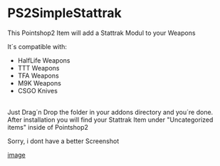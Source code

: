 # PS2SimpleStattrak
This Pointshop2 Item will add a Stattrak Modul to your Weapons

It´s compatible with:
- HalfLife Weapons
- TTT Weapons
- TFA Weapons
- M9K Weapons
- CSGO Knives
</br>
Just Drag´n Drop the folder in your addons directory and you´re done.<br>
After installation you will find your Stattrak Item under "Uncategorized items" inside of Pointshop2

Sorry, i dont have a better Screenshot

[image](https://i.imgur.com/rj2krC6.jpg)
